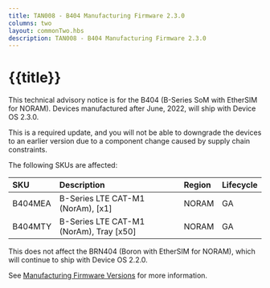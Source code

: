 ```yaml
---
title: TAN008 - B404 Manufacturing Firmware 2.3.0
columns: two
layout: commonTwo.hbs
description: TAN008 - B404 Manufacturing Firmware 2.3.0
---
```


# {{title}}

This technical advisory notice is for the B404 (B-Series SoM with EtherSIM for NORAM). Devices manufactured after June, 2022, will ship with Device OS 2.3.0. 

This is a required update, and you will not be able to downgrade the devices to an earlier version due to a component change caused by supply chain constraints.

The following SKUs are affected:

| SKU | Description | Region | Lifecycle |
| :--- | :--- | :--- | :--- |
| B404MEA | B-Series LTE CAT-M1 (NorAm), [x1] | NORAM | GA |
| B404MTY | B-Series LTE CAT-M1 (NorAm), Tray [x50] | NORAM | GA |

This does not affect the BRN404 (Boron with EtherSIM for NORAM), which will continue to ship with Device OS 2.2.0.

See [Manufacturing Firmware Versions](/scaling/manufacturing/manufacturing-firmware-versions/) for more information.


